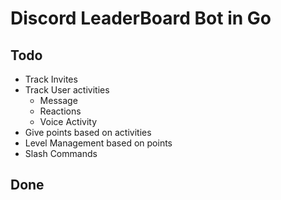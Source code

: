# Discord LeaderBoard Bot in Go

## Todo

- Track Invites
- Track User activities
  - Message
  - Reactions
  - Voice Activity
- Give points based on activities
- Level Management based on points
- Slash Commands

## Done
